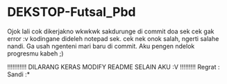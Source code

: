 # DEKSTOP-Futsal_Pbd

Ojok lali cok dikerjakno wkwkwk
sakdurunge di commit doa sek cek gak error :v kodingane dideleh notepad sek. cek nek onok salah, ngerti salahe nandi.
Ga usah ngenteni mari baru di commit. Aku pengen ndelok progresmu kabeh ;)

!!!!!!!!!!! DILARANG KERAS MODIFY README SELAIN AKU :V !!!!!!!!!
Regrat : Sandi :*
